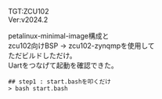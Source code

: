TGT:ZCU102  
Ver:v2024.2  
  
petalinux-minimal-image構成と  
zcu102向けBSP -> zcu102-zynqmpを使用して  
ただビルドしただけ。  
Uartをつなげて起動を確認できた。  

```
## step1 : start.bashを叩くだけ  
> bash start.bash  
```
